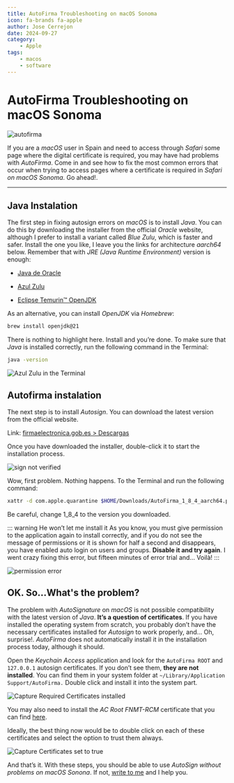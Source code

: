 ```yaml
---
title: AutoFirma Troubleshooting on macOS Sonoma
icon: fa-brands fa-apple
author: Jose Cerrejon
date: 2024-09-27
category:
    - Apple
tags:
    - macos
    - software
---
```


# AutoFirma Troubleshooting on macOS Sonoma

![autofirma](/images/2024/09/autofirma_installation.jpg "AutoFirma installation on macOS")

If you are a _macOS_ user in Spain and need to access through _Safari_ some page where the digital certificate is required, you may have had problems with _AutoFirma_. Come in and see how to fix the most common errors that occur when trying to access pages where a certificate is required in _Safari on macOS Sonoma_. Go ahead!.

---

## Java Instalation

The first step in fixing autosign errors on _macOS_ is to install _Java_. You can do this by downloading the installer from the official _Oracle_ website, although I prefer to install a variant called _Blue Zulu_, which is faster and safer. Install the one you like, I leave you the links for architecture _aarch64_ below. Remember that with _JRE (Java Runtime Environment)_ version is enough:

-   [Java de Oracle](https://www.oracle.com/java/technologies/downloads/#jdk23-mac)

-   [Azul Zulu](https://www.azul.com/downloads/?os=macos&architecture=arm-64-bit&package=jre#zulu)

-   [Eclipse Temurin™ OpenJDK](https://adoptium.net/temurin/releases/?os=mac&arch=aarch64&package=jre)

As an alternative, you can install _OpenJDK_ via _Homebrew_:

```bash
brew install openjdk@21
```

There is nothing to highlight here. Install and you’re done. To make sure that _Java_ is installed correctly, run the following command in the Terminal:

```bash
java -version
```

![Azul Zulu in the Terminal](/images/2024/09/openjre_azul_zulu.png "Don’t panic. Even if you see OpenJDK, it’s JRE in case of installing Azul Zulu")

## Autofirma instalation

The next step is to install _Autosign_. You can download the latest version from the official website.

Link: [firmaelectronica.gob.es > Descargas](https://firmaelectronica.gob.es/Home/Descargas.html)

Once you have downloaded the installer, double-click it to start the installation process.

![sign not verified](/images/2024/09/autofirma_install_unverified.jpg "Typical macOS... I need a tweak to always skip this message")

Wow, first problem. Nothing happens. To the Terminal and run the following command:

```bash
xattr -d com.apple.quarantine $HOME/Downloads/AutoFirma_1_8_4_aarch64.pkg
```

Be careful, change 1_8_4 to the version you downloaded.

::: warning He won’t let me install it
As you know, you must give permission to the application again to install correctly, and if you do not see the message of permissions or it is shown for half a second and disappears, you have enabled auto login on users and groups. **Disable it and try again**. I went crazy fixing this error, but fifteen minutes of error trial and... Voilà!
:::

![permission error](/images/2024/09/macos_users_and_groups.jpg "You may encounter a permissions error when installing Autosignature")

## OK. So...What's the problem?

The problem with _AutoSignature_ on _macOS_ is not possible compatibility with the latest version of _Java_. **It’s a question of certificates**. If you have installed the operating system from scratch, you probably don’t have the necessary certificates installed for _Autosign_ to work properly, and... Oh, surprise!. _AutoFirma_ does not automatically install it in the installation process today, although it should.

Open the _Keychain Access_ application and look for the `AutoFirma ROOT` and `127.0.0.1` autosign certificates. If you don’t see them, **they are not installed**. You can find them in your system folder at `~/Library/Application Support/AutoFirma.` Double click and install it into the system part.

![Capture Required Certificates installed](/images/2024/09/keyring_missing_certificates.png "Damn it, certificates!...")

You may also need to install the _AC Root FNMT-RCM_ certificate that you can find [here](https://www.sede.fnmt.gob.es/descargas/certificados-raiz-de-la-fnmt/).

Ideally, the best thing now would be to double click on each of these certificates and select the option to trust them always.

![Capture Certificates set to true](/images/2024/09/certificates_set_to_true_.png "Yes to all")

And that’s it. With these steps, you should be able to use _AutoSign without problems on macOS Sonona_. If not, [write to me](mailto:ulysess@gmail.com) and I help you.
